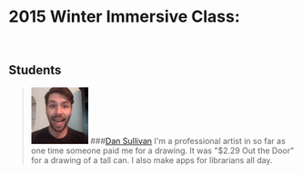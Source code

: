 # 2015 Winter Immersive Class:

<br>

## Students

> ![](img/ds.png)
###[Dan Sullivan](https://github.com/dullivan)
I'm a professional artist in so far as one time someone paid me for a drawing. It was "$2.29 Out the Door" for a drawing of a tall can. I also make apps for librarians all day.